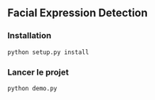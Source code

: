 ## Facial Expression Detection
### Installation
```python setup.py install```
### Lancer le projet
```python demo.py```
